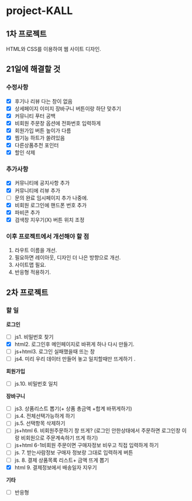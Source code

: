# project-KALL
## 1차 프로젝트
HTML와 CSS를 이용하여 웹 사이트 디자인.

## 21일에 해결할 것
### 수정사항
- [x] 후기나 리뷰 다는 창이 없음 
- [x] 상세페이지 이미지 장바구니 버튼이랑 하단 맞추기
- [x] 커뮤니티 푸터 공백
- [x] 비회원 주문창 옵션에 전화번호 입력하게 
- [x] 회원가입 버튼 높이가 다름 
- [x] 찜기능 하트가 쏠려있음 
- [x] 다른상품추천 포인터
- [x] 할인 삭제

### 추가사항
- [x] 커뮤니티에 공지사항 추가
- [x] 커뮤니티에 리뷰 추가
- [ ] 문의 완료 임시페이지 추가 나중에.
- [x] 비회원 로그인에 핸드폰 번호 추가
- [x] 파비콘 추가
- [x] 검색창 지우기(X) 버튼 위치 조정

### 이후 프로젝트에서 개선해야 할 점
1. 라우트 이름을 개선.
1. 필요하면 레이아웃, 디자인 더 나은 방향으로 개선.
1. 사이트맵 필요.
1. 반응형 적용하기.

## 2차 프로젝트
### 할 일
**로그인**
- [ ] js1. 비밀번호 찾기
- [x] html2. 로그인후 메인페이지로  바뀌게 하나 다시 만들기.
- [ ] js+html3. 로그인 실패했을때 뜨는 창 
- [ ] js4. 미리 우리 데이터 만들어 놓고 일치할때만 뜨게하기 . 

**회원가입**
- [ ] js.10. 비밀번호 일치

**장바구니**
- [ ] js3. 상품리스트 뽑기(+ 상품 총금액 +합계 바뀌게하기) 
- [ ] js.4. 전체선택가능하게 하기 
- [ ] js.5. 선택항목 삭제하기 
- [ ] js+html 6. 비회원주문하기 창 뜨게? (로그인 안한상태에서 주문하면 로그인창 이랑 비회원으로 주문계속하기 뜨게 하기) 
- [ ] js+html 6-1비회원 주문이면 구매자정보 비우고 직접 입력하게 하기 
- [ ] js. 7. 받는사람정보 구매자 정보랑 그대로 입력하게 버튼 
- [ ] js. 8. 결제 상품목록 리스트+ 금액 뜨게  뽑기 
- [x] html 9. 결제정보에서 배송일자 지우기

**기타**
- [ ] 반응형 